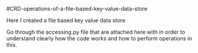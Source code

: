 #CRD-operations-of-a-file-based-key-value-data-store

Here I created a file based key value data store

Go through the accessing.py file that are attached here with in order to understand clearly how 
the code works and how to perform operations in this. 
